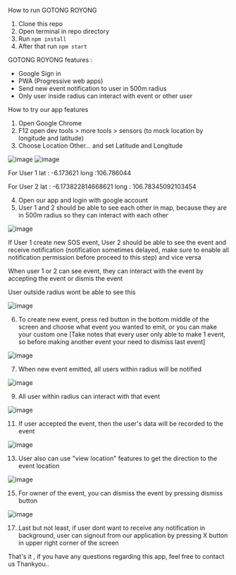 How to run GOTONG ROYONG
1. Clone this repo
2. Open terminal in repo directory
3. Run `npm install`
4. After that run `npm start`

GOTONG ROYONG features :
- Google Sign in
- PWA (Progressive web apps)
- Send new event notification to user in 500m radius
- Only user inside radius can interact with event or other user

How to try our app features
1. Open Google Chrome 
2. F12 open dev tools > more tools > sensors (to mock location by longitude and latitude)
3. Choose Location Other... and set Latitude and Longitude

![image](https://user-images.githubusercontent.com/54787376/187055894-8c1705db-1766-42b0-b9c2-1caaebaa968c.png)
![image](https://user-images.githubusercontent.com/54787376/187055908-07784573-81d2-4ee6-bf1a-d2835bdb12a8.png)

For User 1
lat : -6.173621
long :106.786044

For User 2
lat : -6.173822814668621
long : 106.78345092103454

4. Open our app and login with google account
5. User 1 and 2 should be able to see each other in map, because they are in 500m radius so they can interact with each other

![image](https://user-images.githubusercontent.com/54787376/187055913-4ee70d75-2382-4b28-8b5e-aef3ab25c088.png)

If User 1 create new SOS event, User 2 should be able to see the event and receive notification (notification sometimes delayed, make sure to enable all notification permission before proceed to this step) and vice versa

When user 1 or 2 can see event, they can interact with the event by accepting the event or dismis the event

User outside radius wont be able to see this

![image](https://user-images.githubusercontent.com/54787376/187055926-d370115b-c5ff-4537-bc4b-079ff9467e4e.png)

6. To create new event, press red button in the bottom middle of the screen and choose what event you wanted to emit,  or you can make your custom one  [Take notes that every user only able to make 1 event, so before making another event your need to dismiss last event]

![image](https://user-images.githubusercontent.com/54787376/187055933-562608ea-e60a-4e1e-9b0c-35e271bd9972.png)

7. When new event emitted, all users within radius will be notified

![image](https://user-images.githubusercontent.com/54787376/187055953-cf3739a1-4d38-4f08-bde5-be95edbc884e.png)

9. All user within radius can interact with that event

![image](https://user-images.githubusercontent.com/54787376/187055961-305e214b-01d5-4a07-bab0-cd70970634bc.png)

11. If user accepted the event, then the user's data will be recorded to the event

![image](https://user-images.githubusercontent.com/54787376/187055964-1058a675-ac49-4bc3-86bb-3932183e8f5c.png)

13. User also can use "view location" features to get the direction to the event location

![image](https://user-images.githubusercontent.com/54787376/187055968-c55bd933-4c9c-4ff3-b3ec-e603db8c8a52.png)

15. For owner of the event, you can dismiss the event by pressing dismiss button

![image](https://user-images.githubusercontent.com/54787376/187055973-168e053f-02b2-4b65-8e60-f172c16a229a.png)

17. Last but not least, if user dont want to receive any notification in background, user can signout from our application by pressing X button in upper right corner of  the screen

That's it , if you have any questions regarding this app, feel free to contact us
Thankyou..
